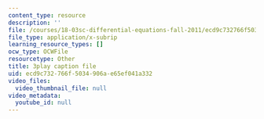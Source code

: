 ```yaml
---
content_type: resource
description: ''
file: /courses/18-03sc-differential-equations-fall-2011/ecd9c732766f5034906ae65ef041a332_zmzyW1rP-hk.vtt
file_type: application/x-subrip
learning_resource_types: []
ocw_type: OCWFile
resourcetype: Other
title: 3play caption file
uid: ecd9c732-766f-5034-906a-e65ef041a332
video_files:
  video_thumbnail_file: null
video_metadata:
  youtube_id: null
---
```

